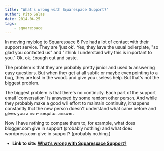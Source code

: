 ```yaml
---
title: "What’s wrong with Squarespace Support?"
author: Pito Salas
date: 2014-06-25
tags:
    - squarespace
---
```


In moving my blog to Squarespace 6 I've had a lot of contact with their
support service. They are 'just ok'. Yes, they have the usual boilerplate, "so
glad you contacted us" and "i think I understand why this is important to
you." Ok, ok. Enough cut and paste.

The problem is that they are probably pretty junior and used to answering easy
questions. But when they get at all subtle or maybe even pointing to a bug,
they are lost in the woods and give you useless help. But that's not the
biggest problem.

The biggest problem is that there's no continuity. Each part of the support
email 'conversation' is answered by some random other person. And while they
probably make a good will effort to maintain continuity, it happens constantly
that the new person doesn't understand what came before and gives you a non-
sequitur answer.

Now I have nothing to compare them to, for example, what does blogger.com give
in support (probably nothing) and what does wordpress.com give in support?
(probably nothing.)


* **Link to site:** **[What’s wrong with Squarespace Support?](None)**

